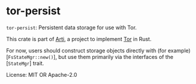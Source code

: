 # tor-persist

`tor-persist`: Persistent data storage for use with Tor.

This crate is part of
[Arti](https://gitlab.torproject.org/tpo/core/arti/), a project to
implement [Tor](https://www.torproject.org/) in Rust.

For now, users should construct storage objects directly with (for
example) [`FsStateMgr::new()`], but use them primarily via the
interfaces of the [`StateMgr`] trait.

License: MIT OR Apache-2.0
